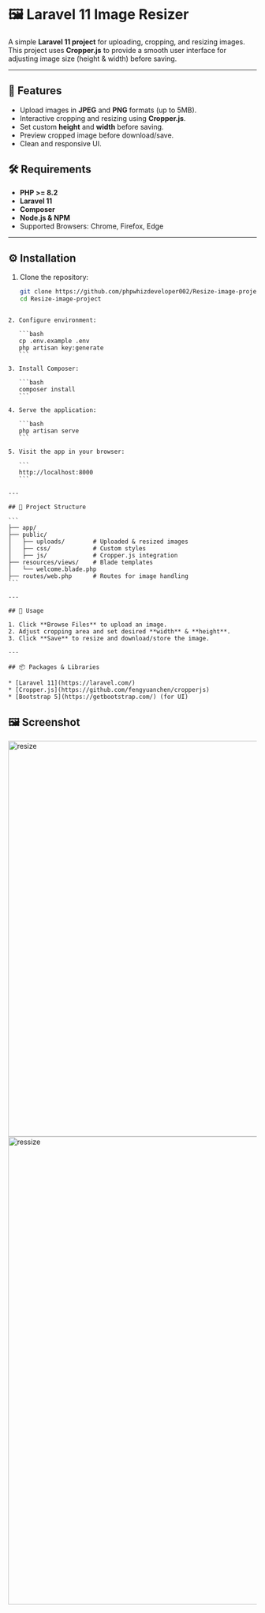 # 🖼️ Laravel 11 Image Resizer

A simple **Laravel 11 project** for uploading, cropping, and resizing images.  
This project uses **Cropper.js** to provide a smooth user interface for adjusting image size (height & width) before saving.  

---

## 🚀 Features
- Upload images in **JPEG** and **PNG** formats (up to 5MB).
- Interactive cropping and resizing using **Cropper.js**.
- Set custom **height** and **width** before saving.
- Preview cropped image before download/save.
- Clean and responsive UI.


## 🛠️ Requirements
- **PHP >= 8.2**
- **Laravel 11**
- **Composer**
- **Node.js & NPM**
- Supported Browsers: Chrome, Firefox, Edge

---

## ⚙️ Installation

1. Clone the repository:
   ```bash
   git clone https://github.com/phpwhizdeveloper002/Resize-image-project.git
   cd Resize-image-project
````

2. Configure environment:

   ```bash
   cp .env.example .env
   php artisan key:generate
   ```

3. Install Composer:

   ```bash
   composer install
   ```

4. Serve the application:

   ```bash
   php artisan serve
   ```

5. Visit the app in your browser:

   ```
   http://localhost:8000
   ```

---

## 📂 Project Structure

```
├── app/
├── public/
│   ├── uploads/        # Uploaded & resized images
│   ├── css/            # Custom styles
│   ├── js/             # Cropper.js integration
├── resources/views/    # Blade templates
│   └── welcome.blade.php
├── routes/web.php      # Routes for image handling
```

---

## 🔧 Usage

1. Click **Browse Files** to upload an image.
2. Adjust cropping area and set desired **width** & **height**.
3. Click **Save** to resize and download/store the image.

---

## 📦 Packages & Libraries

* [Laravel 11](https://laravel.com/)
* [Cropper.js](https://github.com/fengyuanchen/cropperjs)
* [Bootstrap 5](https://getbootstrap.com/) (for UI)

````
## 🖼️ Screenshot

<img width="1496" height="801" alt="resize" src="https://github.com/user-attachments/assets/2ce8b0cf-8744-4781-bfd0-ca9401c156b6" />
<img width="1598" height="947" alt="ressize" src="https://github.com/user-attachments/assets/4d38851d-17f0-4c94-93a8-0a715ff34cad" />

